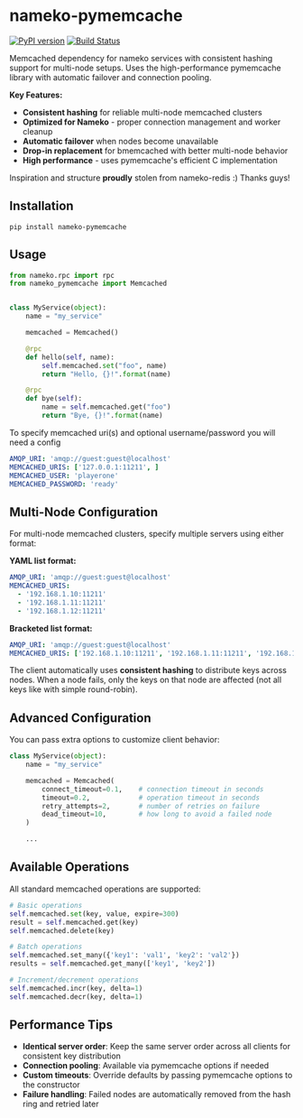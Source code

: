 # nameko-pymemcache
[![PyPI version](https://badge.fury.io/py/nameko-pymemcache.svg)](https://badge.fury.io/py/nameko-pymemcache)
[![Build Status](https://travis-ci.org/andreasmyleus/nameko-pymemcache.svg?branch=master)](https://travis-ci.org/andreasmyleus/nameko-pymemcache)

Memcached dependency for nameko services with consistent hashing support for multi-node setups. Uses the high-performance pymemcache library with automatic failover and connection pooling.

**Key Features:**
- **Consistent hashing** for reliable multi-node memcached clusters  
- **Optimized for Nameko** - proper connection management and worker cleanup
- **Automatic failover** when nodes become unavailable
- **Drop-in replacement** for bmemcached with better multi-node behavior
- **High performance** - uses pymemcache's efficient C implementation

Inspiration and structure **proudly** stolen from nameko-redis :) Thanks guys!

## Installation
```
pip install nameko-pymemcache
```

## Usage
```python
from nameko.rpc import rpc
from nameko_pymemcache import Memcached


class MyService(object):
    name = "my_service"

    memcached = Memcached()

    @rpc
    def hello(self, name):
        self.memcached.set("foo", name)
        return "Hello, {}!".format(name)

    @rpc
    def bye(self):
        name = self.memcached.get("foo")
        return "Bye, {}!".format(name)
```

To specify memcached uri(s) and optional username/password you will need a config
```yaml
AMQP_URI: 'amqp://guest:guest@localhost'
MEMCACHED_URIS: ['127.0.0.1:11211', ]
MEMCACHED_USER: 'playerone'
MEMCACHED_PASSWORD: 'ready'
```

## Multi-Node Configuration

For multi-node memcached clusters, specify multiple servers using either format:

**YAML list format:**
```yaml
AMQP_URI: 'amqp://guest:guest@localhost'
MEMCACHED_URIS: 
  - '192.168.1.10:11211'
  - '192.168.1.11:11211'
  - '192.168.1.12:11211'
```

**Bracketed list format:**
```yaml
AMQP_URI: 'amqp://guest:guest@localhost'
MEMCACHED_URIS: ['192.168.1.10:11211', '192.168.1.11:11211', '192.168.1.12:11211']
```

The client automatically uses **consistent hashing** to distribute keys across nodes. When a node fails, only the keys on that node are affected (not all keys like with simple round-robin).

## Advanced Configuration

You can pass extra options to customize client behavior:
```python
class MyService(object):
    name = "my_service"

    memcached = Memcached(
        connect_timeout=0.1,    # connection timeout in seconds
        timeout=0.2,            # operation timeout in seconds
        retry_attempts=2,       # number of retries on failure
        dead_timeout=10,        # how long to avoid a failed node
    )

    ...
```

## Available Operations

All standard memcached operations are supported:

```python
# Basic operations
self.memcached.set(key, value, expire=300)
result = self.memcached.get(key)
self.memcached.delete(key)

# Batch operations
self.memcached.set_many({'key1': 'val1', 'key2': 'val2'})
results = self.memcached.get_many(['key1', 'key2'])

# Increment/decrement operations
self.memcached.incr(key, delta=1)
self.memcached.decr(key, delta=1)
```

## Performance Tips

- **Identical server order**: Keep the same server order across all clients for consistent key distribution
- **Connection pooling**: Available via pymemcache options if needed
- **Custom timeouts**: Override defaults by passing pymemcache options to the constructor
- **Failure handling**: Failed nodes are automatically removed from the hash ring and retried later
